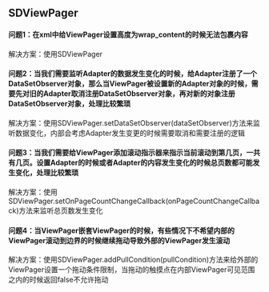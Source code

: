 ## SDViewPager
#### 问题1：在xml中给ViewPager设置高度为wrap_content的时候无法包裹内容

解决方案：使用SDViewPager

#### 问题2：当我们需要监听Adapter的数据发生变化的时候，给Adapter注册了一个DataSetObserver对象，那么当ViewPager被设置新的Adapter对象的时候，需要先对旧的Adapter取消注册DataSetObserver对象，再对新的对象注册DataSetObserver对象，处理比较繁琐

解决方案：使用SDViewPager.setDataSetObserver(dataSetObserver)方法来监听数据变化，内部会考虑Adapter发生变更的时候需要取消和需要注册的逻辑

#### 问题3：当我们需要给ViewPager添加滚动指示器来指示当前滚动到第几页，一共有几页。设置Adapter的时候或者Adapter的内容发生变化的时候总页数都可能发生变化，处理比较繁琐

解决方案：使用SDViewPager.setOnPageCountChangeCallback(onPageCountChangeCallback)方法来监听总页数发生变化

#### 问题4：当ViewPager嵌套ViewPager的时候，有些情况下不希望内部的ViewPager滚动到边界的时候继续拖动导致外部的ViewPager发生滚动

解决方案：使用SDViewPager.addPullCondition(pullCondition)方法来给外部的ViewPager设置一个拖动条件限制，当拖动的触摸点在内部ViewPager可见范围之内的时候返回false不允许拖动

